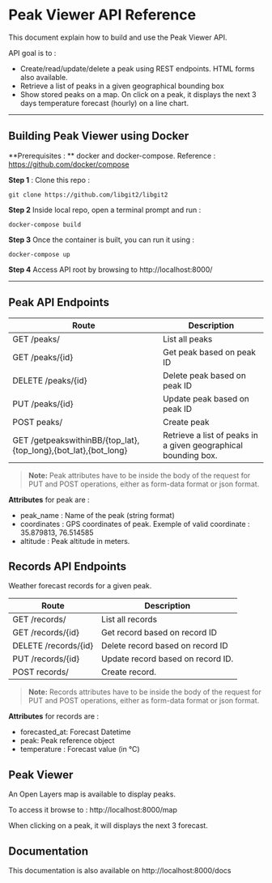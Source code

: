 Peak Viewer API Reference
===================

This document explain how to build and use the Peak Viewer API.

API goal is to :

- Create/read/update/delete a peak using REST endpoints. HTML forms also available. 
- Retrieve a list of peaks in a given geographical bounding box
- Show stored peaks on a map. On click on a peak, it displays the next 3 days temperature forecast (hourly) on a line chart.



----------


Building Peak Viewer using Docker
-------------

**Prerequisites : ** docker and docker-compose. 
Reference : https://github.com/docker/compose

**Step 1** : Clone this repo :

	git clone https://github.com/libgit2/libgit2
**Step 2** Inside local repo, open a terminal prompt and run :

	docker-compose build 
**Step 3** Once the container is built, you can run it using :

    docker-compose up
**Step 4** Access API root by browsing to http://localhost:8000/

----------

Peak API Endpoints
-------------------

Route    | Description
-------- | ---
GET /peaks/| List all peaks
GET /peaks/{id} | Get peak based on peak ID
DELETE /peaks/{id}|  Delete peak based on peak ID
PUT /peaks/{id}| Update peak based on peak ID 
POST peaks/  | Create peak
GET /getpeakswithinBB/{top_lat},{top_long},{bot_lat},{bot_long} | Retrieve a list of peaks in a given geographical bounding box. 

> **Note:**  Peak attributes have to be inside the body of the request for PUT and POST operations, either as form-data format or json format. 

 **Attributes** for peak are : 
 
- peak_name : Name of the peak (string format)
- coordinates : GPS coordinates of peak. Exemple of valid coordinate : 35.879813, 76.514585
- altitude : Peak altitude in meters.



Records API Endpoints
-------------------
Weather forecast records for a given peak. 

Route    | Description
-------- | ---
GET /records/| List all records
GET /records/{id}| Get record based on record ID
DELETE /records/{id}| Delete record based on record ID
PUT /records/{id} | Update record based on record ID. 
POST records/ | Create record. 


> **Note:**  Records attributes have to be inside the body of the request for PUT and POST operations, either as form-data format or json format. 

**Attributes** for records are : 

- forecasted_at: Forecast Datetime
- peak: Peak reference object
- temperature : Forecast value (in °C)



Peak Viewer
--------------------

An Open Layers map is available to display peaks. 

To access it browse to : http://localhost:8000/map

When clicking on a peak, it will displays the next 3 forecast. 


Documentation
--------------------

This documentation is also available on http://localhost:8000/docs

